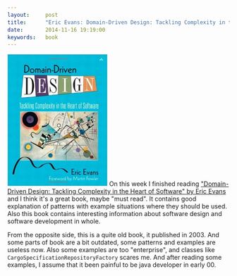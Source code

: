 ```yaml
---
layout:     post
title:      "Eric Evans: Domain-Driven Design: Tackling Complexity in the Heart of Software"
date:       2014-11-16 19:19:00
keywords:   book
---
```


![book cover](/assets/ddd_book.jpg) On this week I finished reading
["Domain-Driven Design: Tackling Complexity in the Heart of Software" by Eric Evans](http://www.amazon.com/Domain-Driven-Design-Tackling-Complexity-Software-ebook/dp/B00794TAUG/ref=tmm_kin_title_0?_encoding=UTF8&sr=&qid=)
and I think it's a great book, maybe "must read". It contains good explanation
of patterns with example situations where they should be used. Also this book
contains interesting information about software design and software development in whole.

From the opposite side, this is a quite old book, it published in 2003. And some
parts of book are a bit outdated, some patterns and examples are useless
now. Also some examples are too "enterprise", and classes like
`CargoSpecificationRepositoryFactory` scares me. And after reading some
examples, I assume that it been painful to be java developer in early 00.

